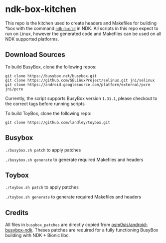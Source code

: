 # ndk-box-kitchen

This repo is the kitchen used to create headers and Makefiles for building \*box with the command [`ndk-build`](https://developer.android.com/ndk/guides/ndk-build.html) in NDK. All scripts in this repo expect to run on Linux, however the generated code and Makefiles can be used on all NDK supported platforms.

## Download Sources

To build BusyBox, clone the following repos:

```
git clone https://busybox.net/busybox.git
git clone https://github.com/SELinuxProject/selinux.git jni/selinux
git clone https://android.googlesource.com/platform/external/pcre jni/pcre
```

Currently, the script supports BusyBox version `1.31.1`, please checkout to the correct tags before running scripts

To build ToyBox, clone the following repo:

```
git clone https://github.com/landley/toybox.git
```

## Busybox

`./busybox.sh patch` to apply patches

`./busybox.sh generate` to generate required Makefiles and headers

## Toybox

`./toybox.sh patch` to apply patches

`./toybox.sh generate` to generate required Makefiles and headers

## Credits

All files in `busybox_patches` are directly copied from [osm0sis/android-busybox-ndk](https://github.com/osm0sis/android-busybox-ndk). Theses patches are required for a fully functioning BusyBox building with NDK + Bionic libc.
